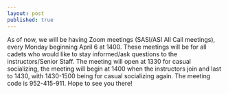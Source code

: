```yaml
---
layout: post
published: true
---
```

As of now, we will be having Zoom meetings (SASI/ASI All Call meetings), every Monday beginning April 6 at 1400. These meetings will be for all cadets who would like to stay informed/ask questions to the instructors/Senior Staff. The meeting will open at 1330 for casual socializing, the meeting will begin at 1400 when the instructors join and last to 1430, with 1430-1500 being for casual socializing again. The meeting code is 952-415-911. Hope to see you there!
